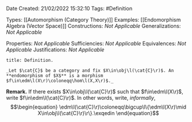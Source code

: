 <div class="topSpace"></div>

Date Created: 21/02/2022 15:32:10
Tags: #Definition

Types: [[Automorphism (Category Theory)]]
Examples: [[Endomorphism Algebra (Vector Space)]]
Constructions: _Not Applicable_
Generalizations: _Not Applicable_

Properties: _Not Applicable_
Sufficiencies: _Not Applicable_
Equivalences: _Not Applicable_
Justifications: _Not Applicable_

``` ad-Definition
title: Definition.

_Let $\cat{C}$ be a category and fix $X\in\obj\l(\cat{C}\r)$. An **endomorphism of $X$** is a morphism $f\in\edm\l(X\r)\coloneqq\hom\l(X,X\r)$._

```

**Remark.** If there exists $X\in\obj\l(\cat{C}\r)$ such that $f\in\edm\l(X\r)$, write $f\in\edm\l(\cat{C}\r)$. In other words, write, _informally_,
$$\begin{equation}
    \edm\l(\cat{C}\r)\coloneqq\bigcup\l\{\edm\l(X\r)\mid X\in\obj\l(\cat{C}\r)\r\}.\exqedin
\end{equation}$$
